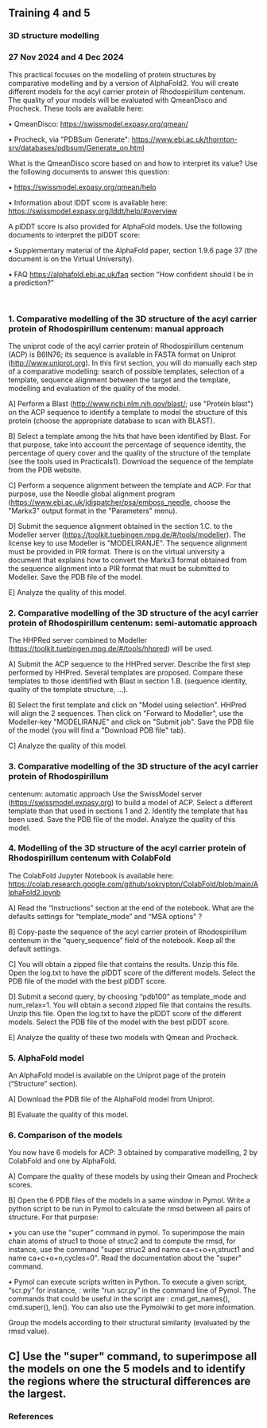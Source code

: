 ## Training 4 and 5

### 3D structure modelling
### 27 Nov 2024 and 4 Dec 2024

This practical focuses on the modelling of protein structures by comparative modelling and by
a version of AlphaFold2. You will create different models for the acyl carrier protein of
Rhodospirillum centenum. The quality of your models will be evaluated with QmeanDisco and
Procheck. These tools are available here:

• QmeanDisco: https://swissmodel.expasy.org/qmean/

• Procheck, via "PDBSum Generate": https://www.ebi.ac.uk/thornton-srv/databases/pdbsum/Generate_on.html

What is the QmeanDisco score based on and how to interpret its value? Use the following
documents to answer this question:

• https://swissmodel.expasy.org/qmean/help

• Information about lDDT score is available here: https://swissmodel.expasy.org/lddt/help/#overview

A plDDT score is also provided for AlphaFold models. Use the following documents to
interpret the plDDT score:

• Supplementary material of the AlphaFold paper, section 1.9.6 page 37 (the document is
on the Virtual University).

• FAQ https://alphafold.ebi.ac.uk/faq section “How confident should I be in a
prediction?”

<br>

### 1. Comparative modelling of the 3D structure of the acyl carrier protein of Rhodospirillum centenum: manual approach

The uniprot code of the acyl carrier protein of Rhodospirillum centenum (ACP) is B6IN76; its sequence is available in FASTA format on Uniprot (http://www.uniprot.org). In this first section, you will do manually each step of a comparative modelling: search of possible templates, selection of a template, sequence alignment between the target and the template, modelling and evaluation of the quality of the model.

A] Perform a Blast (http://www.ncbi.nlm.nih.gov/blast/; use "Protein blast") on the ACP sequence to identify a template to model the structure of this protein (choose the appropriate database to scan with BLAST). 

B] Select a template among the hits that have been identified by Blast. For that purpose, take into account the percentage of sequence identity, the percentage of query cover and the quality of the structure of the template (see the tools used in Practicals1). Download the sequence of the template from the PDB website.

C] Perform a sequence alignment between the template and ACP. For that purpose, use the Needle global alignment program (https://www.ebi.ac.uk/jdispatcher/psa/emboss_needle, choose the "Markx3" output format in the "Parameters" menu).

D] Submit the sequence alignment obtained in the section 1.C. to the Modeller server (https://toolkit.tuebingen.mpg.de/#/tools/modeller). The license key to use Modeller is "MODELIRANJE". The sequence alignment must be provided in PIR format. There is on the virtual university a document that explains how to convert the Markx3 format obtained from the sequence alignment into a PIR format that must be submitted to Modeller.
Save the PDB file of the model.

E] Analyze the quality of this model.

### 2. Comparative modelling of the 3D structure of the acyl carrier protein of Rhodospirillum centenum: semi-automatic approach
The HHPRed server combined to Modeller (https://toolkit.tuebingen.mpg.de/#/tools/hhpred) will be used.

A] Submit the ACP sequence to the HHPred server. Describe the first step performed by HHPred. Several templates are proposed. Compare these templates to those identified with Blast in section 1.B. (sequence identity, quality of the template structure, …).

B] Select the first template and click on "Model using selection". HHPred will align the 2 sequences. Then click on "Forward to Modeller", use the Modeller-key "MODELIRANJE" and click on "Submit job". Save the PDB file of the model (you will find a "Download PDB file" tab).

C] Analyze the quality of this model.

### 3. Comparative modelling of the 3D structure of the acyl carrier protein of Rhodospirillum
centenum: automatic approach
Use the SwissModel server (https://swissmodel.expasy.org) to build a model of ACP. Select a
different template than that used in sections 1 and 2. Identify the template that has been used. Save the PDB file of the model. Analyze the quality of this model.

### 4. Modelling of the 3D structure of the acyl carrier protein of Rhodospirillum centenum with ColabFold

The ColabFold Jupyter Notebook is available here: https://colab.research.google.com/github/sokrypton/ColabFold/blob/main/AlphaFold2.ipynb

A] Read the “Instructions” section at the end of the notebook. What are the defaults settings for
“template_mode” and “MSA options” ?

B] Copy-paste the sequence of the acyl carrier protein of Rhodospirillum centenum in the
“query_sequence” field of the notebook. Keep all the default settings.

C] You will obtain a zipped file that contains the results. Unzip this file. Open the log.txt to
have the plDDT score of the different models. Select the PDB file of the model with the best
plDDT score.

D] Submit a second query, by choosing “pdb100” as template_mode and num_relax=1. You
will obtain a second zipped file that contains the results. Unzip this file. Open the log.txt to
have the plDDT score of the different models. Select the PDB file of the model with the best
plDDT score.

E] Analyze the quality of these two models with Qmean and Procheck.

### 5. AlphaFold model

An AlphaFold model is available on the Uniprot page of the protein (“Structure” section).

A] Download the PDB file of the AlphaFold model from Uniprot.

B] Evaluate the quality of this model.

### 6. Comparison of the models

You now have 6 models for ACP: 3 obtained by comparative modelling, 2 by ColabFold and one by AlphaFold.

A] Compare the quality of these models by using their Qmean and Procheck scores.

B] Open the 6 PDB files of the models in a same window in Pymol. Write a python script to be run in Pymol to calculate the rmsd between all pairs of structure. For that purpose:

• you can use the "super" command in pymol. To superimpose the main chain atoms of struc1 to those of struc2 and to compute the rmsd, for instance, use the command "super struc2 and name ca+c+o+n,struct1 and name ca+c+o+n,cycles=0". Read the documentation about the "super" command.

• Pymol can execute scripts written in Python. To execute a given script, “scr.py” for instance, : write “run scr.py” in the command line of Pymol. The commands that could be useful in the script are : cmd.get_names(), cmd.super(), len(). You can also use the Pymolwiki to get more information.

Group the models according to their structural similarity (evaluated by the rmsd value).

C] Use the "super" command, to superimpose all the models on one the 5 models and to identify the regions where the structural differences are the largest.
---
### References
